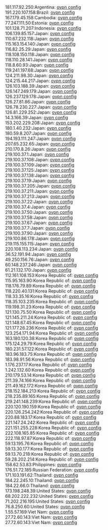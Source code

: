 181.117.92.250:Argentina: [ovpn config](vpn/181_117_92_250.ovpn)  
191.220.107.158:Brazil: [ovpn config](vpn/191_220_107_158.ovpn)  
167.179.45.158:Cambodia: [ovpn config](vpn/167_179_45_158.ovpn)  
77.247.111.50:Estonia: [ovpn config](vpn/77_247_111_50.ovpn)  
101.128.71.207:Indonesia: [ovpn config](vpn/101_128_71_207.ovpn)  
106.139.85.157:Japan: [ovpn config](vpn/106_139_85_157.ovpn)  
110.67.232.118:Japan: [ovpn config](vpn/110_67_232_118.ovpn)  
115.163.154.140:Japan: [ovpn config](vpn/115_163_154_140.ovpn)  
116.82.25.29:Japan: [ovpn config](vpn/116_82_25_29.ovpn)  
118.108.150.118:Japan: [ovpn config](vpn/118_108_150_118.ovpn)  
118.110.28.141:Japan: [ovpn config](vpn/118_110_28_141.ovpn)  
118.8.60.93:Japan: [ovpn config](vpn/118_8_60_93.ovpn)  
119.241.197.68:Japan: [ovpn config](vpn/119_241_197_68.ovpn)  
124.211.98.30:Japan: [ovpn config](vpn/124_211_98_30.ovpn)  
124.215.44.217:Japan: [ovpn config](vpn/124_215_44_217.ovpn)  
126.103.188.39:Japan: [ovpn config](vpn/126_103_188_39.ovpn)  
126.147.249.179:Japan: [ovpn config](vpn/126_147_249_179.ovpn)  
126.237.129.178:Japan: [ovpn config](vpn/126_237_129_178.ovpn)  
126.27.81.86:Japan: [ovpn config](vpn/126_27_81_86.ovpn)  
126.78.230.227:Japan: [ovpn config](vpn/126_78_230_227.ovpn)  
126.81.229.252:Japan: [ovpn config](vpn/126_81_229_252.ovpn)  
14.3.166.39:Japan: [ovpn config](vpn/14_3_166_39.ovpn)  
153.202.229.208:Japan: [ovpn config](vpn/153_202_229_208.ovpn)  
180.1.40.232:Japan: [ovpn config](vpn/180_1_40_232.ovpn)  
180.59.8.207:Japan: [ovpn config](vpn/180_59_8_207.ovpn)  
194.193.111.247:Japan: [ovpn config](vpn/194_193_111_247.ovpn)  
207.65.232.65:Japan: [ovpn config](vpn/207_65_232_65.ovpn)  
210.170.8.26:Japan: [ovpn config](vpn/210_170_8_26.ovpn)  
219.100.37.1:Japan: [ovpn config](vpn/219_100_37_1.ovpn)  
219.100.37.108:Japan: [ovpn config](vpn/219_100_37_108.ovpn)  
219.100.37.109:Japan: [ovpn config](vpn/219_100_37_109.ovpn)  
219.100.37.125:Japan: [ovpn config](vpn/219_100_37_125.ovpn)  
219.100.37.138:Japan: [ovpn config](vpn/219_100_37_138.ovpn)  
219.100.37.19:Japan: [ovpn config](vpn/219_100_37_19.ovpn)  
219.100.37.205:Japan: [ovpn config](vpn/219_100_37_205.ovpn)  
219.100.37.211:Japan: [ovpn config](vpn/219_100_37_211.ovpn)  
219.100.37.213:Japan: [ovpn config](vpn/219_100_37_213.ovpn)  
219.100.37.22:Japan: [ovpn config](vpn/219_100_37_22.ovpn)  
219.100.37.4:Japan: [ovpn config](vpn/219_100_37_4.ovpn)  
219.100.37.50:Japan: [ovpn config](vpn/219_100_37_50.ovpn)  
219.100.37.58:Japan: [ovpn config](vpn/219_100_37_58.ovpn)  
219.100.37.67:Japan: [ovpn config](vpn/219_100_37_67.ovpn)  
219.100.37.7:Japan: [ovpn config](vpn/219_100_37_7.ovpn)  
219.100.37.90:Japan: [ovpn config](vpn/219_100_37_90.ovpn)  
219.100.86.178:Japan: [ovpn config](vpn/219_100_86_178.ovpn)  
219.115.155.115:Japan: [ovpn config](vpn/219_115_155_115.ovpn)  
220.108.113.234:Japan: [ovpn config](vpn/220_108_113_234.ovpn)  
36.52.191.94:Japan: [ovpn config](vpn/36_52_191_94.ovpn)  
49.250.156.76:Japan: [ovpn config](vpn/49_250_156_76.ovpn)  
60.148.237.246:Japan: [ovpn config](vpn/60_148_237_246.ovpn)  
61.21.132.170:Japan: [ovpn config](vpn/61_21_132_170.ovpn)  
112.161.108.153:Korea Republic of: [ovpn config](vpn/112_161_108_153.ovpn)  
115.95.163.90:Korea Republic of: [ovpn config](vpn/115_95_163_90.ovpn)  
118.176.79.89:Korea Republic of: [ovpn config](vpn/118_176_79_89.ovpn)  
118.220.40.131:Korea Republic of: [ovpn config](vpn/118_220_40_131.ovpn)  
118.33.35.16:Korea Republic of: [ovpn config](vpn/118_33_35_16.ovpn)  
118.35.103.235:Korea Republic of: [ovpn config](vpn/118_35_103_235.ovpn)  
119.198.31.23:Korea Republic of: [ovpn config](vpn/119_198_31_23.ovpn)  
121.130.75.50:Korea Republic of: [ovpn config](vpn/121_130_75_50.ovpn)  
121.145.211.24:Korea Republic of: [ovpn config](vpn/121_145_211_24.ovpn)  
121.148.67.45:Korea Republic of: [ovpn config](vpn/121_148_67_45.ovpn)  
121.177.26.236:Korea Republic of: [ovpn config](vpn/121_177_26_236.ovpn)  
123.254.171.94:Korea Republic of: [ovpn config](vpn/123_254_171_94.ovpn)  
163.180.120.38:Korea Republic of: [ovpn config](vpn/163_180_120_38.ovpn)  
175.124.29.79:Korea Republic of: [ovpn config](vpn/175_124_29_79.ovpn)  
180.231.57.122:Korea Republic of: [ovpn config](vpn/180_231_57_122.ovpn)  
183.96.183.75:Korea Republic of: [ovpn config](vpn/183_96_183_75.ovpn)  
183.98.91.56:Korea Republic of: [ovpn config](vpn/183_98_91_56.ovpn)  
1.176.237.17:Korea Republic of: [ovpn config](vpn/1_176_237_17.ovpn)  
1.242.132.60:Korea Republic of: [ovpn config](vpn/1_242_132_60.ovpn)  
210.179.53.14:Korea Republic of: [ovpn config](vpn/210_179_53_14.ovpn)  
211.39.74.166:Korea Republic of: [ovpn config](vpn/211_39_74_166.ovpn)  
211.49.162.172:Korea Republic of: [ovpn config](vpn/211_49_162_172.ovpn)  
218.152.184.213:Korea Republic of: [ovpn config](vpn/218_152_184_213.ovpn)  
218.235.89.165:Korea Republic of: [ovpn config](vpn/218_235_89_165.ovpn)  
219.241.148.239:Korea Republic of: [ovpn config](vpn/219_241_148_239.ovpn)  
220.120.190.159:Korea Republic of: [ovpn config](vpn/220_120_190_159.ovpn)  
220.126.254.242:Korea Republic of: [ovpn config](vpn/220_126_254_242.ovpn)  
220.88.183.17:Korea Republic of: [ovpn config](vpn/220_88_183_17.ovpn)  
221.147.24.242:Korea Republic of: [ovpn config](vpn/221_147_24_242.ovpn)  
221.151.255.228:Korea Republic of: [ovpn config](vpn/221_151_255_228.ovpn)  
222.108.165.85:Korea Republic of: [ovpn config](vpn/222_108_165_85.ovpn)  
222.118.97.87:Korea Republic of: [ovpn config](vpn/222_118_97_87.ovpn)  
59.13.195.76:Korea Republic of: [ovpn config](vpn/59_13_195_76.ovpn)  
59.13.30.177:Korea Republic of: [ovpn config](vpn/59_13_30_177.ovpn)  
59.13.70.218:Korea Republic of: [ovpn config](vpn/59_13_70_218.ovpn)  
59.28.202.214:Korea Republic of: [ovpn config](vpn/59_28_202_214.ovpn)  
158.62.53.83:Philippines: [ovpn config](vpn/158_62_53_83.ovpn)  
176.51.72.185:Russian Federation: [ovpn config](vpn/176_51_72_185.ovpn)  
171.103.191.62:Thailand: [ovpn config](vpn/171_103_191_62.ovpn)  
184.22.245.10:Thailand: [ovpn config](vpn/184_22_245_10.ovpn)  
184.22.66.0:Thailand: [ovpn config](vpn/184_22_66_0.ovpn)  
173.198.248.39:United States: [ovpn config](vpn/173_198_248_39.ovpn)  
68.202.222.232:United States: [ovpn config](vpn/68_202_222_232.ovpn)  
71.202.216.195:United States: [ovpn config](vpn/71_202_216_195.ovpn)  
76.8.250.60:United States: [ovpn config](vpn/76_8_250_60.ovpn)  
1.55.57.169:Viet Nam: [ovpn config](vpn/1_55_57_169.ovpn)  
27.72.60.143:Viet Nam: [ovpn config](vpn/27_72_60_143.ovpn)  
27.72.60.143:Viet Nam: [ovpn config](vpn/27_72_60_143.ovpn)  
